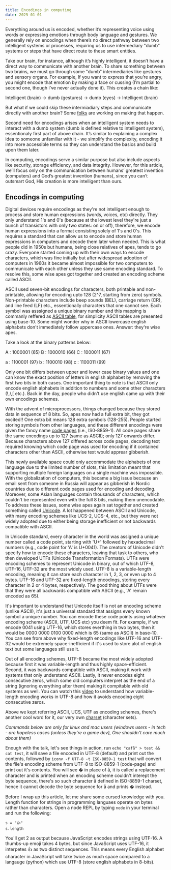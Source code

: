 ```yaml
---
title: Encodings in computing
date: 2025-01-01
---
```


Everything around us is encoded, whether it’s representing voice using words or expressing emotions through body language and gestures. We generally rely on encodings when there’s no direct pathway between two intelligent systems or processes, requiring us to use intermediary "dumb" systems or steps that have direct route to these smart entities.

<!--more-->

Take our brain, for instance, although it’s highly intelligent, it doesn’t have a direct way to communicate with another brain. To share something between two brains, we must go through some "dumb" intermediaries like gestures and sensory organs. For example, If you want to express that you’re angry, you might encode that emotion by making a face or cussing (I’m partial to second one, though I’ve never actually done it). This creates a chain like:


Intelligent (brain) -> dumb (gestures) -> dumb (eyes) -> Intelligent (brain)

But what if we could skip these intermiadiary steps and communicate directly with another brain? Some [folks](https://www.youtube.com/watch?v=8BrLNgKLWzs) are working on making that happen.

Second need for encodings arises when an intelligent system needs to interact with a dumb system (dumb is defined relative to intelligent system), essentionaly first part of above chain. It’s similar to explaining a complex idea to someone unfamiliar with it - we simplify the complexity, encoding it into more accessible terms so they can understand the basics and build upon them later.

In computing, encodings serve a similar purpose but also include aspects like security, storage efficiency, and data integrity. However, for this article, we’ll focus only on the communication between humans’ greatest invention (computers) and God’s greatest invention (humans), since you can’t outsmart God, His creation is more intelligent than ours.

## Encodings in computing

Digital devices require encodings as they're not intelligent enough to process and store human expressions (words, voices, etc) directly. They only understand 1's and 0's (because at the lowest level they're just a bunch of transistors with only two states: on or off), therefore, we encode human expressions into a format consisting solely of 1's and 0's. This requires a standard that can allow us to encode and store human expressions in computers and decode them later when needed. This is what people did in 1950s but humans, being close relatives of apes, tends to go crazy. Everyone started coming up with their own ways to encode characters, which was fine initially but after widespread adoption of computers in 1960s it became almost impossible for two computers to communicate with each other unless they use same encoding standard. To resolve this, some wise apes got together and created an encoding scheme called ASCII. 


ASCII used seven-bit encodings for characters, both printable and non-printable, allowing for encoding upto 128 (2^7, starting from zero) symbols. Non-printable characters include beep sounds (BEL), carriage return (CR), and line feed (LF) etc., essentionally characters that one cannot see. Each symbol was asssigned a unique binary number and this mapping is commanly reffered as [ASCII table](https://en.wikipedia.org/wiki/ASCII#/media/File:USASCII_code_chart.svg), for simplicity ASCII tables are presented using base-10.  Some might wonder why in ASCII lowercase english alphabets don't immediately follow uppercase ones. Answer: they're wise apes.

Take a look at the binary patterns below:

A : 1000001 (65)
B : 1000010 (66)
C : 1000011 (67)

a : 1100001 (97)
b : 1100010 (98)
c : 1100011 (99)


Only one bit differs between upper and lower case binary values and one can know the exact position of letters in english alphabet by removing the first two bits in both cases. One important thing to note is that ASCII only encode english alphabets in addition to numbers and some other characters (!,/,[ etc.). Back in the day, people who didn't use english came up with their own encodings schemes.

With the advent of microprocessors, things changed because they stored data in sequence of 8 bits. So, apes now had a full extra bit, they got excited!! One extra bit means 128 extra symbols (128-255). People started storing symbols from other languages, and these different encodings were given the fancy name [code pages](https://en.wikipedia.org/wiki/Code_page) (i.e., IS0-8859-1). All code pages share the same encodings up to 127 (same as ASCII); only 127 onwards differ. Because characters above 127 differed across code pages, decoding text required knowing which code page was used for encoding if it contained characters other than ASCII, otherwise text would apprear gibberish. 

This newly available space could only accommodate the alphabets of one language due to the limited number of slots, this limitation meant that supporting multiple foreign languages on a single machine was impossible. With the globalization of computers, this became a big issue because an email sent from someone in Russia will appear as gibberish in Nordic countries due to different code pages used for encoding and decoding. Moreover, some Asian languages contain thousands of characters, which couldn't be represented even with the full 8 bits, making them unencodable. To address these issues, some wise apes again sat together and created something called [Unicode](https://en.wikipedia.org/wiki/Code_page). A lot happened between ASCII and Unicode, with many encoding schemes like UCS-2, UCS-4, etc., but they were not widely adopted due to either being storage inefficient or not backwards compatible with ASCII.

In Unicode standard, every character in the world was assigned a unique number called a code point, starting with 'U+' followed by hexadecimal numbers (e.g., code point for 'A' is U+0041). The creators of Unicode didn't specify how to encode these characters, leaving that task to others, who then developed UTFs (Unicode Transformation Formats). UTFs were encoding schemes to represent Unicode in binary, out of which UTF-8, UTF-16, UTF-32 are the most widely used. UTF-8 is a variable-length encoding, meaning it can store each character in 1, 2, 3, or even up to 4 bytes. UTF-16 and UTF-32 are fixed-length encodings, storing every character in 2 or 4 bytes, respectively. The good thing about UTFs were that they were all backwards compatible with ASCII (e.g., 'A' remain encoded as 65).

It's important to understand that Unicode itself is not an encoding scheme (unlike ASCII), it's just a universal standard that assigns every known symbol a unique number. You can encode these code points using whatever encoding scheme (ASCII, UTF, UCS etc) you deem fit. For example, if we encode 0041 using UTF-16, which stores everthing in two bytes, then it would be 0000 0000 0100 0000 which is 65 (same as ASCII) in base-10. You can see from above why fixed-length encodings like UTF-16 and UTF-32 would be extremely space-inefficient if it's used to store alot of english text but some languages still use it.

Out of all encoding schemes, UTF-8 became the most widely adopted because first it was variable-length and thus highly space-efficient. Second, it was backwards compatible with ASCII, making it work with systems that only understand ASCII. Lastly, it never encodes eight consecutive zeros, which some old computers interpret as the end of a string (ignoring everything after them) making it compitable with old systems as well. You can watch this [video](https://www.youtube.com/watch?v=tbdym9ZtepQ) to understand how variable-length encoding works in UTF-8 and how it avoids encoding eight consecutive zeros.

Above we kept referring ASCII, UCS, UTF as encoding schemes, there's another cool word for it, our very own [charset](https://en.wikipedia.org/wiki/Character_encoding) (character sets).

*Commands below are only for linux and mac users (windows users - in tech - are hopeless cases (unless they're a game dev), One shouldn't care much about them)*

Enough with the talk, let's see things in action, run `echo "cafå" > test && cat test`, it will save a file encoded in UTF-8 (default) and print out the contents, followed by `iconv -f UTF-8 -t ISO-8859-1 test` that will convert the file's encoding scheme from UTF-8 to ISO-8859-1 (code-page) and print out it's contents. You will see � in place of å, it is called a replacement character and is printed when an encoding scheme couldn't interept the byte sequence, there's so such character å defined in ISO-8859-1 charset, hence it cannot decode the byte sequence for å and prints � instead.

Before I wrap up this article, let me share some cursed knowledge with you. Length function for strings in programming languaes operate on bytes rather than characters. Open a node REPL by typing `node` in your terminal and run the following:
```
s = "👍"
s.length
```
You'll get 2 as output because JavaScript encodes strings using UTF-16. A thumbs-up emoji takes 4 bytes, but since JavaScript uses UTF-16, it interpetes 👍 as two distinct sequences. This means every English alphabet character in JavaScript will take twice as much space compared to a langauge (python) which use UTF-8 (store english alphabets in 8-bits).


